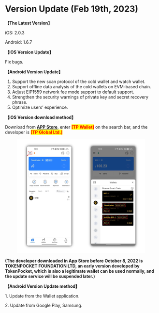 # Version Update (Feb 19th, 2023)

**【The Latest Version】**

iOS: 2.0.3

Android: 1.6.7



**【iOS Version Update】**

&#x20;Fix bugs.



**【Android Version Update】**

1. Support the new scan protocol of the cold wallet and watch wallet.
2. Support offline data analysis of the cold wallets on EVM-based chain.
3. Adjust EIP1559 network fee mode support to default support.
4. Strengthen the security warnings of private key and secret recovery phrase.
5. Optimize users’ experience.



**【iOS Version download method】‌**

&#x20; Download from [**APP Store**](https://apps.apple.com/hk/app/tp-global-wallet/id6444625622), enter <mark style="color:red;">**\[TP Wallet]**</mark> on the search bar, and the developer is <mark style="color:red;">**\[TP Global Ltd.]**</mark>

<figure><img src="../../.gitbook/assets/image (1) (2).png" alt=""><figcaption></figcaption></figure>

**(The developer downloaded in App Store before October 8, 2022 is TOKENPOCKET FOUNDATION LTD, an early version developed by TokenPocket, which is also a legitimate wallet can be used normally, and the update service will be suspended later.)**



**【Android Version Update method】**

1\. Update from the Wallet application.

&#x20; 2\. Update from Google Play, Samsung.
